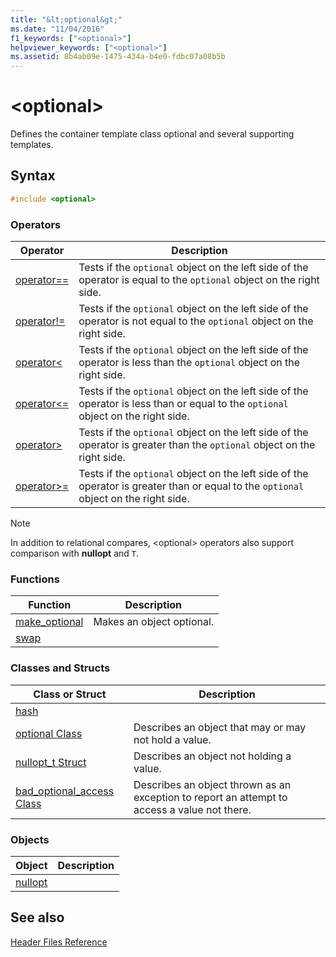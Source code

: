 ```yaml
---
title: "&lt;optional&gt;"
ms.date: "11/04/2016"
f1_keywords: ["<optional>"]
helpviewer_keywords: ["<optional>"]
ms.assetid: 8b4ab09e-1475-434a-b4e0-fdbc07a08b5b
---
```

# &lt;optional&gt;

Defines the container template class optional and several supporting templates.

## Syntax

```cpp
#include <optional>
```

### Operators

|Operator|Description|
|-|-|
|[operator==](../standard-library/optional-operators.md#op_eq_eq)|Tests if the `optional` object on the left side of the operator is equal to the `optional` object on the right side.|
|[operator!=](../standard-library/optional-operators.md#op_neq)|Tests if the `optional` object on the left side of the operator is not equal to the `optional` object on the right side.|
|[operator<](../standard-library/optional-operators.md#op_lt)|Tests if the `optional` object on the left side of the operator is less than the `optional` object on the right side.|
|[operator<=](../standard-library/optional-operators.md#op_lt_eq)|Tests if the `optional` object on the left side of the operator is less than or equal to the `optional` object on the right side.|
|[operator>](../standard-library/optional-operators.md#op_gt)|Tests if the `optional` object on the left side of the operator is greater than the `optional` object on the right side.|
|[operator>=](../standard-library/optional-operators.md#op_lt_eq)|Tests if the `optional` object on the left side of the operator is greater than or equal to the `optional` object on the right side.|

> [!NOTE]
> In addition to relational compares, \<optional> operators also support comparison with **nullopt** and `T`.

### Functions

|Function|Description|
|-|-|
|[make_optional](../standard-library/optional-functions.md#make_optional)|Makes an object optional.|
|[swap](../standard-library/optional-functions.md#swap)||

### Classes and Structs

|Class or Struct|Description|
|-|-|
|[hash]()||
|[optional Class](../standard-library/optional-class.md)|Describes an object that may or may not hold a value.|
|[nullopt_t Struct](../standard-library/nullopt-t-structure.md)|Describes an object not holding a value.|
|[bad_optional_access Class](../standard-library/bad-optional-access-class.md)|Describes an object thrown as an exception to report an attempt to access a value not there.|

### Objects

|Object|Description|
|-|-|
|[nullopt](../standard-library/optional-functions.md#nullopt)||

## See also

[Header Files Reference](../standard-library/cpp-standard-library-header-files.md)<br/>
